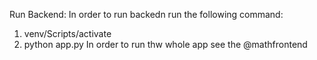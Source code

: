 Run Backend:
In order to run backedn run the following command:
1. venv/Scripts/activate
2. python app.py
In order to run thw whole app see the @mathfrontend
